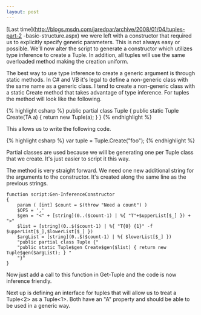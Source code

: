 ```yaml
---
layout: post
---
```

[Last time](http://blogs.msdn.com/jaredpar/archive/2008/01/04/tuples-part-2 -basic-structure.aspx) we were left with a constructor that required us to explicitly specify generic parameters.  This is not always easy or possible.  We'll now alter the script to generate a constructor which utilizes type inference to create a Tuple.  In addition, all tuples will use the same overloaded method making the creation uniform.

The best way to use type inference to create a generic argument is through static methods.  In C# and VB it's legal to define a non-generic class with the same name as a generic class.  I tend to create a non-generic class with a static Create method that takes advantage of type inference.  For tuples the method will look like the following.

    
{% highlight csharp %}
public partial class Tuple
{
    public static Tuple<TA> Create<TA>(TA a)
    { 
        return new Tuple<TA>(a); 
    }
}
{% endhighlight %}

This allows us to write the following code.

{% highlight csharp %}
var tuple = Tuple.Create("foo");
{% endhighlight %}

Partial classes are used because we will be generating one per Tuple class that we create.  It's just easier to script it this way.

The method is very straight forward.  We need one new additional string for the arguments to the constructor.  It's created along the same line as the previous strings.  

    function script:Gen-InferenceConstructor  
    {  
        param ( [int] $count = $(throw "Need a count") )   
        $OFS = ','   
        $gen = "<" + [string](0..($count-1) | %{ "T"+$upperList[$_] }) + ">"       
        $list = [string](0..$($count-1) | %{ "T{0} {1}" -f $upperList[$_],$lowerList[$_] })   
        $argList = [string](0..$($count-1) | %{ $lowerList[$_] })   
        "public partial class Tuple {"   
        "public static Tuple$gen Create$gen($list) { return new Tuple$gen($argList); } "   
        "}"   
    }

Now just add a call to this function in Get-Tuple and the code is now inference friendly.

Next up is defining an interface for tuples that will allow us to treat a Tuple<2> as a Tuple<1>.  Both have an "A" property and should be able to be used in a generic way.

